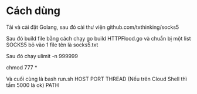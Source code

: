 # Cách dùng

Tải và cài đặt Golang, sau đó cài thư viện github.com/txthinking/socks5

Sau đó build file bằng cách chạy go build HTTPFlood.go và chuẩn bị một list SOCKS5 bỏ vào 1 file tên là socks5.txt

Sau đó chạy ulimit -n 999999

chmod 777 *

Và cuối cùng là bash run.sh HOST PORT THREAD (Nếu trên Cloud Shell thì tầm 5000 là ok) PATH

